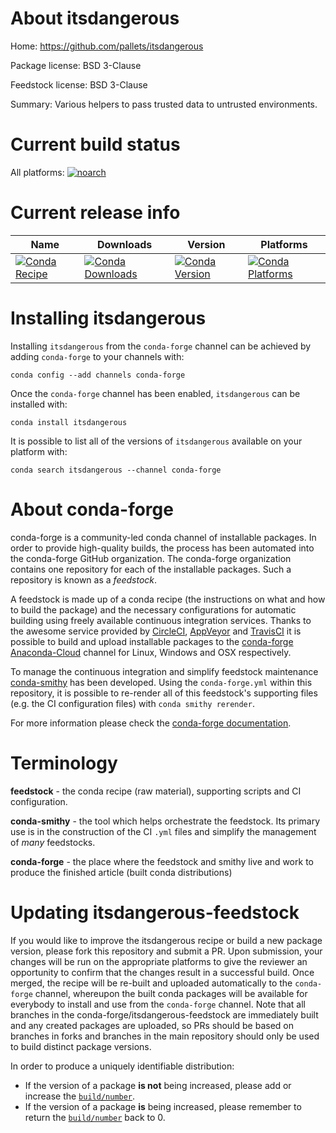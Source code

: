 About itsdangerous
==================

Home: https://github.com/pallets/itsdangerous

Package license: BSD 3-Clause

Feedstock license: BSD 3-Clause

Summary: Various helpers to pass trusted data to untrusted environments.



Current build status
====================

All platforms:
[![noarch](https://img.shields.io/circleci/project/github/conda-forge/itsdangerous-feedstock/master.svg?label=noarch)](https://circleci.com/gh/conda-forge/itsdangerous-feedstock)

Current release info
====================

| Name | Downloads | Version | Platforms |
| --- | --- | --- | --- |
| [![Conda Recipe](https://img.shields.io/badge/recipe-itsdangerous-green.svg)](https://anaconda.org/conda-forge/itsdangerous) | [![Conda Downloads](https://img.shields.io/conda/dn/conda-forge/itsdangerous.svg)](https://anaconda.org/conda-forge/itsdangerous) | [![Conda Version](https://img.shields.io/conda/vn/conda-forge/itsdangerous.svg)](https://anaconda.org/conda-forge/itsdangerous) | [![Conda Platforms](https://img.shields.io/conda/pn/conda-forge/itsdangerous.svg)](https://anaconda.org/conda-forge/itsdangerous) |

Installing itsdangerous
=======================

Installing `itsdangerous` from the `conda-forge` channel can be achieved by adding `conda-forge` to your channels with:

```
conda config --add channels conda-forge
```

Once the `conda-forge` channel has been enabled, `itsdangerous` can be installed with:

```
conda install itsdangerous
```

It is possible to list all of the versions of `itsdangerous` available on your platform with:

```
conda search itsdangerous --channel conda-forge
```


About conda-forge
=================

conda-forge is a community-led conda channel of installable packages.
In order to provide high-quality builds, the process has been automated into the
conda-forge GitHub organization. The conda-forge organization contains one repository
for each of the installable packages. Such a repository is known as a *feedstock*.

A feedstock is made up of a conda recipe (the instructions on what and how to build
the package) and the necessary configurations for automatic building using freely
available continuous integration services. Thanks to the awesome service provided by
[CircleCI](https://circleci.com/), [AppVeyor](https://www.appveyor.com/)
and [TravisCI](https://travis-ci.org/) it is possible to build and upload installable
packages to the [conda-forge](https://anaconda.org/conda-forge)
[Anaconda-Cloud](https://anaconda.org/) channel for Linux, Windows and OSX respectively.

To manage the continuous integration and simplify feedstock maintenance
[conda-smithy](https://github.com/conda-forge/conda-smithy) has been developed.
Using the ``conda-forge.yml`` within this repository, it is possible to re-render all of
this feedstock's supporting files (e.g. the CI configuration files) with ``conda smithy rerender``.

For more information please check the [conda-forge documentation](https://conda-forge.org/docs/).

Terminology
===========

**feedstock** - the conda recipe (raw material), supporting scripts and CI configuration.

**conda-smithy** - the tool which helps orchestrate the feedstock.
                   Its primary use is in the construction of the CI ``.yml`` files
                   and simplify the management of *many* feedstocks.

**conda-forge** - the place where the feedstock and smithy live and work to
                  produce the finished article (built conda distributions)


Updating itsdangerous-feedstock
===============================

If you would like to improve the itsdangerous recipe or build a new
package version, please fork this repository and submit a PR. Upon submission,
your changes will be run on the appropriate platforms to give the reviewer an
opportunity to confirm that the changes result in a successful build. Once
merged, the recipe will be re-built and uploaded automatically to the
`conda-forge` channel, whereupon the built conda packages will be available for
everybody to install and use from the `conda-forge` channel.
Note that all branches in the conda-forge/itsdangerous-feedstock are
immediately built and any created packages are uploaded, so PRs should be based
on branches in forks and branches in the main repository should only be used to
build distinct package versions.

In order to produce a uniquely identifiable distribution:
 * If the version of a package **is not** being increased, please add or increase
   the [``build/number``](https://conda.io/docs/user-guide/tasks/build-packages/define-metadata.html#build-number-and-string).
 * If the version of a package **is** being increased, please remember to return
   the [``build/number``](https://conda.io/docs/user-guide/tasks/build-packages/define-metadata.html#build-number-and-string)
   back to 0.
